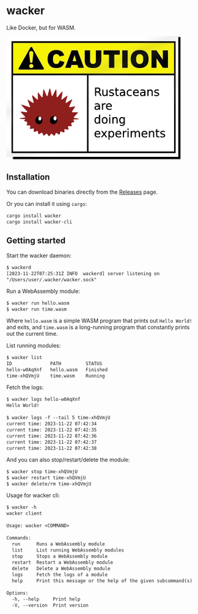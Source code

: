 # wacker

Like Docker, but for WASM.

![CAUTION: Rustaceans are doing experiments](docs/caution.png)

## Installation

You can download binaries directly from the [Releases](https://github.com/iawia002/wacker/releases) page.

Or you can install it using `cargo`:

```
cargo install wacker
cargo install wacker-cli
```

## Getting started

Start the wacker daemon:

```
$ wackerd
[2023-11-22T07:25:31Z INFO  wackerd] server listening on "/Users/user/.wacker/wacker.sock"
```

Run a WebAssembly module:

```
$ wacker run hello.wasm
$ wacker run time.wasm
```

Where `hello.wasm` is a simple WASM program that prints out `Hello World!` and exits, and `time.wasm` is a long-running program that constantly prints out the current time.

List running modules:

```
$ wacker list
ID              PATH         STATUS
hello-w0AqXnf   hello.wasm   Finished
time-xhQVmjU    time.wasm    Running
```

Fetch the logs:

```
$ wacker logs hello-w0AqXnf
Hello World!

$ wacker logs -f --tail 5 time-xhQVmjU
current time: 2023-11-22 07:42:34
current time: 2023-11-22 07:42:35
current time: 2023-11-22 07:42:36
current time: 2023-11-22 07:42:37
current time: 2023-11-22 07:42:38
```

And you can also stop/restart/delete the module:

```
$ wacker stop time-xhQVmjU
$ wacker restart time-xhQVmjU
$ wacker delete/rm time-xhQVmjU
```

Usage for wacker cli:

```
$ wacker -h
wacker client

Usage: wacker <COMMAND>

Commands:
  run      Runs a WebAssembly module
  list     List running WebAssembly modules
  stop     Stops a WebAssembly module
  restart  Restart a WebAssembly module
  delete   Delete a WebAssembly module
  logs     Fetch the logs of a module
  help     Print this message or the help of the given subcommand(s)

Options:
  -h, --help     Print help
  -V, --version  Print version
```
